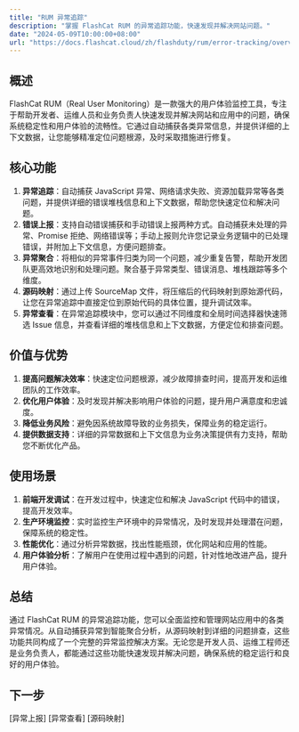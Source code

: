 ```yaml
---
title: "RUM 异常追踪"
description: "掌握 FlashCat RUM 的异常追踪功能，快速发现并解决网站问题。"
date: "2024-05-09T10:00:00+08:00"
url: "https://docs.flashcat.cloud/zh/flashduty/rum/error-tracking/overview"
---
```


## 概述

FlashCat RUM（Real User Monitoring）是一款强大的用户体验监控工具，专注于帮助开发者、运维人员和业务负责人快速发现并解决网站和应用中的问题，确保系统稳定性和用户体验的流畅性。它通过自动捕获各类异常信息，并提供详细的上下文数据，让您能够精准定位问题根源，及时采取措施进行修复。

## 核心功能

1. **异常追踪**：自动捕获 JavaScript 异常、网络请求失败、资源加载异常等各类问题，并提供详细的错误堆栈信息和上下文数据，帮助您快速定位和解决问题。
2. **错误上报**：支持自动错误捕获和手动错误上报两种方式。自动捕获未处理的异常、Promise 拒绝、网络错误等；手动上报则允许您记录业务逻辑中的已处理错误，并附加上下文信息，方便问题排查。
3. **异常聚合**：将相似的异常事件归类为同一个问题，减少重复告警，帮助开发团队更高效地识别和处理问题。聚合基于异常类型、错误消息、堆栈跟踪等多个维度。
4. **源码映射**：通过上传 SourceMap 文件，将压缩后的代码映射到原始源代码，让您在异常追踪中直接定位到原始代码的具体位置，提升调试效率。
5. **异常查看**：在异常追踪模块中，您可以通过不同维度和全局时间选择器快速筛选 Issue 信息，并查看详细的堆栈信息和上下文数据，方便定位和排查问题。

## 价值与优势

1. **提高问题解决效率**：快速定位问题根源，减少故障排查时间，提高开发和运维团队的工作效率。
2. **优化用户体验**：及时发现并解决影响用户体验的问题，提升用户满意度和忠诚度。
3. **降低业务风险**：避免因系统故障导致的业务损失，保障业务的稳定运行。
4. **提供数据支持**：详细的异常数据和上下文信息为业务决策提供有力支持，帮助您不断优化产品。

## 使用场景

1. **前端开发调试**：在开发过程中，快速定位和解决 JavaScript 代码中的错误，提高开发效率。
2. **生产环境监控**：实时监控生产环境中的异常情况，及时发现并处理潜在问题，保障系统的稳定性。
3. **性能优化**：通过分析异常数据，找出性能瓶颈，优化网站和应用的性能。
4. **用户体验分析**：了解用户在使用过程中遇到的问题，针对性地改进产品，提升用户体验。

## 总结

通过 FlashCat RUM 的异常追踪功能，您可以全面监控和管理网站应用中的各类异常情况。从自动捕获异常到智能聚合分析，从源码映射到详细的问题排查，这些功能共同构成了一个完整的异常监控解决方案。无论您是开发人员、运维工程师还是业务负责人，都能通过这些功能快速发现并解决问题，确保系统的稳定运行和良好的用户体验。

## 下一步

[异常上报]
[异常查看]
[源码映射]
